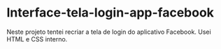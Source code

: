 # Interface-tela-login-app-facebook

Neste projeto tentei recriar a tela de login do aplicativo Facebook.
 Usei HTML e CSS interno.
